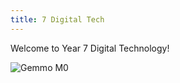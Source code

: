 ```yaml
---
title: 7 Digital Tech
---
```

Welcome to Year 7 Digital Technology!

![Gemmo M0](https://cdn-learn.adafruit.com/assets/assets/000/044/343/medium800/gemma_3501_top_ORIG.jpg?1501098357)